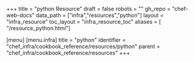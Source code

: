 +++
title = "python Resource"
draft = false
robots = ""
gh_repo = "chef-web-docs"
data_path = ["infra","resources","python"]
layout = "infra_resource"
toc_layout = "infra_resource_toc"
aliases = [ "/resource_python.html"]

[menu]
  [menu.infra]
    title = "python"
    identifier = "chef_infra/cookbook_reference/resources/python"
    parent = "chef_infra/cookbook_reference/resources"
+++

<!-- The contents of this page are automatically generated from the python.yaml file in the data directory. -->
<!-- To suggest a change, edit the https://github.com/chef/chef/blob/main/lib/chef/resource/python.rb file
      and submit a pull request to the https://github.com/chef/chef repository. -->
